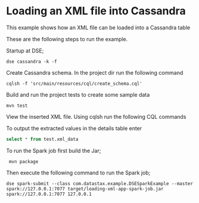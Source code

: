 # Loading an XML file into Cassandra

This example shows how an XML file can be loaded into a Cassandra table 

These are the following steps to run the example. 
  
Startup at DSE;

  ```
  dse cassandra -k -f
  ```

Create Cassandra schema. In the project dir run the following command

  ```
  cqlsh -f 'src/main/resources/cql/create_schema.cql'
  ```

Build and run the project tests to create some sample data

  ```
  mvn test
  ```

View the inserted XML file. Using cqlsh run the following CQL commands
  
To output the extracted values in the details table enter

  ```sql
  select * from test.xml_data
  ```
         
To run the Spark job first build the Jar;

 ```
  mvn package
  ```
  
Then execute the following command to run the Spark job;

  ```
dse spark-submit --class com.datastax.example.DSESparkExample --master spark://127.0.0.1:7077 target/loading-xml-app-spark-job.jar spark://127.0.0.1:7077 127.0.0.1
  ```
